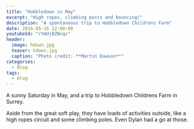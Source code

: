```yaml
---
title: "Hobbledown in May"
excerpt: "High ropes, climbing posts and bouncing!"
description: "A spontaneous trip to Hobbledown Childrens Farm"
date: 2016-05-16 12:00:00
youtubeId: "rYmUjBZNcqs"
header:
  image: hdown.jpg
  teaser: hdown.jpg
  caption: "Photo credit: **Martin Dawson**"
categories:
  - Blog
tags:
  - blog
---
```

A sunny Saturday in May, and a trip to Hobbledown Childrens Farm in Surrey.

Aside from the great soft play, they have loads of activities outside, like a high ropes circuit and some climbing poles. Even Dylan had a go at those.

